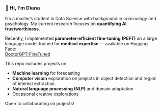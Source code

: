 ### 👋 Hi, I’m Diana  

I’m a master’s student in Data Science with background in criminology and psychology. My current research focuses on **quantifying AI trustworthiness**.  

Recently, I implemented **parameter-efficient fine-tuning (PEFT)** on a large language model trained for **medical expertise** — available on Hugging Face:  
[DoctorGPT-FineTuned](https://huggingface.co/Deanna/doctorgpt-ft)  

This repo includes projects on:
- **Machine learning** for forecasting
- **Computer vision** exploration on projects in object detection and region of interest extraction  
- **Natural language processing (NLP)** and domain adaptation  
- Occasional creative explorations 

Open to collaborating on projects! 

